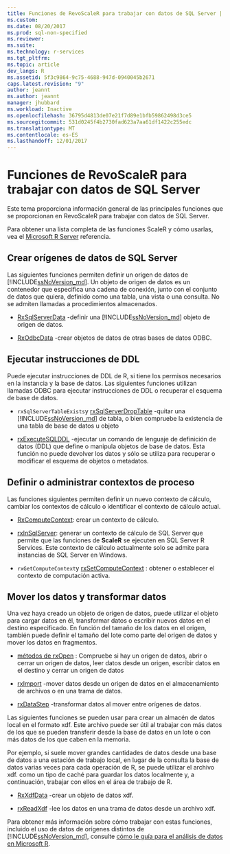 ```yaml
---
title: Funciones de RevoScaleR para trabajar con datos de SQL Server | Documentos de Microsoft
ms.custom: 
ms.date: 08/20/2017
ms.prod: sql-non-specified
ms.reviewer: 
ms.suite: 
ms.technology: r-services
ms.tgt_pltfrm: 
ms.topic: article
dev_langs: R
ms.assetid: 5f3c9864-9c75-4688-947d-0940045b2671
caps.latest.revision: "9"
author: jeannt
ms.author: jeannt
manager: jhubbard
ms.workload: Inactive
ms.openlocfilehash: 36795d4813de07e21f7d89e1bfb59862498d3ce5
ms.sourcegitcommit: 531d0245f4b2730fad623a7aa61df1422c255edc
ms.translationtype: MT
ms.contentlocale: es-ES
ms.lasthandoff: 12/01/2017
---
```

# <a name="revoscaler-functions-for-working-with-sql-server-data"></a>Funciones de RevoScaleR para trabajar con datos de SQL Server

Este tema proporciona información general de las principales funciones que se proporcionan en RevoScaleR para trabajar con datos de SQL Server.

Para obtener una lista completa de las funciones ScaleR y cómo usarlas, vea el [Microsoft R Server](https://docs.microsoft.com/r-server/r-reference/revoscaler/revoscaler) referencia.

## <a name="create-sql-server-data-sources"></a>Crear orígenes de datos de SQL Server

Las siguientes funciones permiten definir un origen de datos de [!INCLUDE[ssNoVersion_md](../../includes/ssnoversion-md.md)]. Un objeto de origen de datos es un contenedor que especifica una cadena de conexión, junto con el conjunto de datos que quiera, definido como una tabla, una vista o una consulta. No se admiten llamadas a procedimientos almacenados.

+ [RxSqlServerData](https://docs.microsoft.com/r-server/r-reference/revoscaler/rxsqlserverdata) -definir una [!INCLUDE[ssNoVersion_md](../../includes/ssnoversion-md.md)] objeto de origen de datos.

+ [RxOdbcData](https://docs.microsoft.com/r-server/r-reference/revoscaler/rxodbcdata) -crear objetos de datos de otras bases de datos ODBC. 

## <a name="perform-ddl-statements"></a>Ejecutar instrucciones de DDL

Puede ejecutar instrucciones de DDL de R, si tiene los permisos necesarios en la instancia y la base de datos. Las siguientes funciones utilizan llamadas ODBC para ejecutar instrucciones de DDL o recuperar el esquema de base de datos.

+ `rxSqlServerTableExists`y [rxSqlServerDropTable](https://docs.microsoft.com/r-server/r-reference/revoscaler/rxsqlserverdroptable) -quitar una [!INCLUDE[ssNoVersion_md](../../includes/ssnoversion-md.md)] de tabla, o bien compruebe la existencia de una tabla de base de datos u objeto

+ [rxExecuteSQLDDL](https://docs.microsoft.com/r-server/r-reference/revoscaler/rxexecutesqlddl) -ejecutar un comando de lenguaje de definición de datos (DDL) que define o manipula objetos de base de datos. Esta función no puede devolver los datos y sólo se utiliza para recuperar o modificar el esquema de objetos o metadatos.

## <a name="define-or-manage-compute-contexts"></a>Definir o administrar contextos de proceso

Las funciones siguientes permiten definir un nuevo contexto de cálculo, cambiar los contextos de cálculo o identificar el contexto de cálculo actual.

+ [RxComputeContext](https://docs.microsoft.com/r-server/r-reference/revoscaler/rxcomputecontext): crear un contexto de cálculo.

+ [rxInSqlServer](https://docs.microsoft.com/r-server/r-reference/revoscaler/rxinsqlserver): generar un contexto de cálculo de SQL Server que permite que las funciones de **ScaleR** se ejecuten en SQL Server R Services. Este contexto de cálculo actualmente solo se admite para instancias de SQL Server en Windows.

+ `rxGetComputeContext`y [rxSetComputeContext](https://docs.microsoft.com/r-server/r-reference/revoscaler/rxgetcomputecontext) : obtener o establecer el contexto de computación activa.

## <a name="move-data-and-transform-data"></a>Mover los datos y transformar datos

Una vez haya creado un objeto de origen de datos, puede utilizar el objeto para cargar datos en él, transformar datos o escribir nuevos datos en el destino especificado. En función del tamaño de los datos en el origen, también puede definir el tamaño del lote como parte del origen de datos y mover los datos en fragmentos.

+ [métodos de rxOpen](https://docs.microsoft.com/r-server/r-reference/revoscaler/rxopen-methods) : Compruebe si hay un origen de datos, abrir o cerrar un origen de datos, leer datos desde un origen, escribir datos en el destino y cerrar un origen de datos

+ [rxImport](https://docs.microsoft.com/r-server/r-reference/revoscaler/rximport) -mover datos desde un origen de datos en el almacenamiento de archivos o en una trama de datos.

+ [rxDataStep](https://docs.microsoft.com/r-server/r-reference/revoscaler/rxdatastep) -transformar datos al mover entre orígenes de datos.

Las siguientes funciones se pueden usar para crear un almacén de datos local en el formato xdf. Este archivo puede ser útil al trabajar con más datos de los que se pueden transferir desde la base de datos en un lote o con más datos de los que caben en la memoria.

Por ejemplo, si suele mover grandes cantidades de datos desde una base de datos a una estación de trabajo local, en lugar de la consulta la base de datos varias veces para cada operación de R, se puede utilizar el archivo xdf. como un tipo de caché para guardar los datos localmente y, a continuación, trabajar con ellos en el área de trabajo de R.

+ [RxXdfData](https://docs.microsoft.com/r-server/r-reference/revoscaler/rxxdfdata) -crear un objeto de datos xdf.

+ [rxReadXdf](https://docs.microsoft.com/r-server/r-reference/revoscaler/rxreadxdf) -lee los datos en una trama de datos desde un archivo xdf.

Para obtener más información sobre cómo trabajar con estas funciones, incluido el uso de datos de orígenes distintos de [!INCLUDE[ssNoVersion_md](../../includes/ssnoversion-md.md)], consulte [cómo le guía para el análisis de datos en Microsoft R](https://docs.microsoft.com/r-server/r/how-to-introduction).
